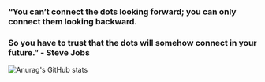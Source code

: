 ### “You can’t connect the dots looking forward; you can only connect them looking backward.
### So you have to trust that the dots will somehow connect in your future.” - Steve Jobs


![Anurag's GitHub stats](https://github-readme-stats.vercel.app/api?username=5gazero&show_icons=true&theme=radical)
